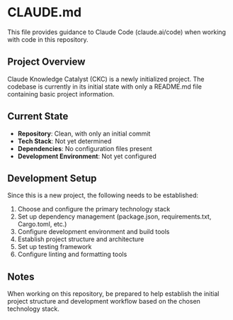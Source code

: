 # CLAUDE.md

This file provides guidance to Claude Code (claude.ai/code) when working with code in this repository.

## Project Overview

Claude Knowledge Catalyst (CKC) is a newly initialized project. The codebase is currently in its initial state with only a README.md file containing basic project information.

## Current State

- **Repository**: Clean, with only an initial commit
- **Tech Stack**: Not yet determined
- **Dependencies**: No configuration files present
- **Development Environment**: Not yet configured

## Development Setup

Since this is a new project, the following needs to be established:

1. Choose and configure the primary technology stack
2. Set up dependency management (package.json, requirements.txt, Cargo.toml, etc.)
3. Configure development environment and build tools
4. Establish project structure and architecture
5. Set up testing framework
6. Configure linting and formatting tools

## Notes

When working on this repository, be prepared to help establish the initial project structure and development workflow based on the chosen technology stack.